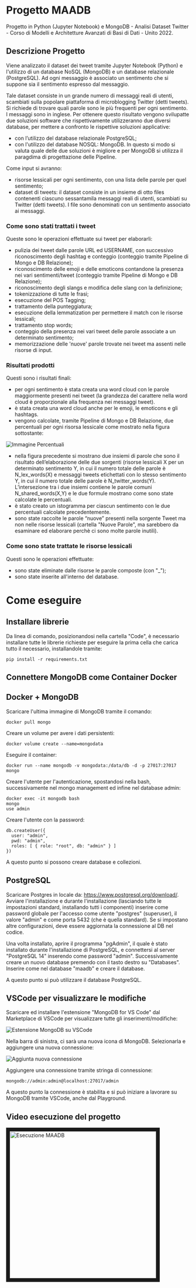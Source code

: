 # Progetto MAADB
Progetto in Python (Jupyter Notebook) e MongoDB - Analisi Dataset Twitter - Corso di Modelli e Architetture Avanzati di Basi di Dati - Unito 2022.

## Descrizione Progetto

Viene analizzato il dataset dei tweet tramite Jupyter Notebook (Python) e l'utilizzo di un database NoSQL (MongoDB) e un database relazionale (PostgreSQL). Ad ogni messaggio è associato un sentimento che si suppone sia il sentimento espresso dal messaggio.

Tale dataset consiste in un grande numero di messaggi reali di utenti, scambiati sulla popolare piattaforma di microblogging Twitter (detti tweets). 
Si richiede di trovare quali parole sono le più frequenti per ogni sentimento. I messaggi sono in inglese.
Per ottenere questo risultato vengono svilupatte due soluzioni software che rispettivamente utilizzeranno due diversi database, per mettere a confronto le rispettive soluzioni applicative: 
- con l’utilizzo del database relazionale PostgreSQL;
- con l'utilizzo del database NOSQL: MongoDB. 
In questo si modo si valuta quale delle due soluzioni è migliore e per MongoDB si utilizza il paragdima di progettazione delle Pipeline.

Come input si avranno:
- risorse lessicali per ogni sentimento, con una lista delle parole per quel sentimento;
- dataset di tweets: il dataset consiste in un insieme di otto files contenenti ciascuno sessantamila messaggi reali di utenti, scambiati su Twitter (detti tweets). I file sono denominati con un sentimento associato ai messaggi. 

### Come sono stati trattati i tweet

Queste sono le operazioni effettuate sui tweet per elaborarli:
- pulizia dei tweet dalle parole URL ed USERNAME, con successivo riconoscimento degli hashtag e conteggio (conteggio tramite Pipeline di Mongo e DB Relazione);
- riconoscimento delle emoji e delle emoticons contandone la presenza nei vari sentimenti/tweet (conteggio tramite Pipeline di Mongo e DB Relazione);
- riconoscimento degli slangs e modifica delle slang con la definizione;
- tokenizzazione di tutte le frasi;
- esecuzione del POS Tagging;
- trattamento della punteggiatura;
- esecuzione della lemmatization per permettere il match con le risorse lessicali;
- trattamento stop words;
- conteggio della presenza nei vari tweet delle parole associate a un determinato sentimento;
- memorizzazione delle 'nuove' parole trovate nei tweet ma assenti nelle risorse di input.

### Risultati prodotti

Questi sono i risultati finali:
- per ogni sentimento è stata creata una word cloud con le parole maggiormente presenti nei tweet (la grandezza del carattere nella word cloud è proporzionale alla frequenza nei messaggi tweet).
- è stata creata una word cloud anche per le emoji, le emoticons e gli hashtags.
- vengono calcolate, tramite Pipeline di Mongo e DB Relazione, due percentuali per ogni risorsa lessicale come mostrato nella figura sottostante:

![Immagine Percentuali](http://drive.google.com/uc?export=view&id=1-Ach8t9DVPMIQzrbxbn9655aKo2T5f6H)

- nella figura precedente si mostrano due insiemi di parole che sono il risultato dell’elaborazione delle due sorgenti (risorse lessicali X per un determinato sentimento Y, in cui il numero totale delle parole è N_lex_words(X) e messaggi tweets etichettati con lo stesso sentimento Y, in cui il numero totale delle parole è N_twitter_words(Y). L’intersezione tra i due insiemi contiene le parole comuni N_shared_words(X,Y) e le due formule mostrano come sono state calcolate le percentuali. 
- è stato creato un istogramma per ciascun sentimento con le due percentuali calcolate precedentemente. 
- sono state raccolte le parole “nuove” presenti nella sorgente Tweet ma non nelle risorse lessicali (cartella "Nuove Parole", ma sarebbero da esaminare ed elaborare perchè ci sono molte parole inutili).

### Come sono state trattate le risorse lessicali

Questi sono le operazioni effettuate:
- sono state eliminate dalle risorse le parole composte (con "_");
- sono state inserite all'interno del database.

# Come eseguire

## Installare librerie

Da linea di comando, posizionandosi nella cartella "Code", è necessario installare tutte le librerie richieste per eseguire la prima cella che carica tutto il necessario, installandole tramite:
```
pip install -r requirements.txt
```

## Connettere MongoDB come Container Docker
## Docker + MongoDB
Scaricare l'ultima immagine di MongoDB tramite il comando:
```
docker pull mongo
```
Creare un volume per avere i dati persistenti:
```
docker volume create --name=mongodata
```
Eseguire il container:
```
docker run --name mongodb -v mongodata:/data/db -d -p 27017:27017 mongo
```
Creare l'utente per l'autenticazione, spostandosi nella bash, successivamente nel mongo management ed infine nel database admin:
```
docker exec -it mongodb bash
mongo
use admin
```
Creare l'utente con la password:
```
db.createUser({
  user: "admin", 
  pwd: "admin", 
  roles: [ { role: "root", db: "admin" } ]
})
```

A questo punto si possono creare database e collezioni.

## PostgreSQL

Scaricare Postgres in locale da: https://www.postgresql.org/download/.
Avviare l'installazione e durante l'installazione (lasciando tutte le impostazioni standard, installando tutti i componenti) inserire come password globale per l'accesso come utente "postgres" (superuser), il valore "admin" e come porta 5432 (che è quella standard).
Se si impostano altre configurazioni, deve essere aggiornata la connessione al DB nel codice.

Una volta installato, aprire il programma "pgAdmin", il quale è stato installato durante l'installazione di PostgreSQL, e connettersi al server "PostgreSQL 14" inserendo come password "admin".
Successivamente creare un nuovo database premendo con il tasto destro su "Databases". Inserire come nel database "maadb" e creare il database.

A questo punto si può utilizzare il database PostgreSQL.

## VSCode per visualizzare le modifiche
Scaricare ed installare l'estensione "MongoDB for VS Code" dal Marketplace di VSCode per visualizzare tutte gli inserimenti/modifiche:

![Estensione MongoDB su VSCode](https://code.visualstudio.com/assets/docs/azure/mongodb/install-cosmosdb-extension.png)

Nella barra di sinistra, ci sarà una nuova icona di MongoDB. Selezionarla e aggiungere una nuova connessione:

![Aggiunta nuova connessione](https://code.visualstudio.com/assets/docs/azure/mongodb/cosmosdb-explorer.png)

Aggiungere una connessione tramite stringa di connessione:
```
mongodb://admin:admin@localhost:27017/admin
```

A questo punto la connessione è stabilita e si può iniziare a lavorare su MongoDB tramite VSCode, anche dal Playground.

## Video esecuzione del progetto

<a href="http://www.youtube.com/watch?feature=player_embedded&v=01fXfvPRq1Q
" rel="noopener" target="_blank"><img src="http://img.youtube.com/vi/01fXfvPRq1Q/0.jpg" 
alt="Esecuzione MAADB" width="400" border="10" /></a>